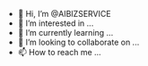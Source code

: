 - 👋 Hi, I’m @AIBIZSERVICE
- 👀 I’m interested in ...
- 🌱 I’m currently learning ...
- 💞️ I’m looking to collaborate on ...
- 📫 How to reach me ...

<!---
AIBIZSERVICE/AIBIZSERVICE is a ✨ special ✨ repository because its `README.md` (this file) appears on your GitHub profile.
You can click the Preview link to take a look at your changes.
--->
